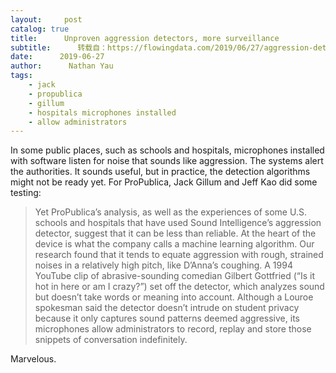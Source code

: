 ```yaml
---
layout:     post
catalog: true
title:      Unproven aggression detectors, more surveillance
subtitle:      转载自：https://flowingdata.com/2019/06/27/aggression-detectors/
date:      2019-06-27
author:      Nathan Yau
tags:
    - jack
    - propublica
    - gillum
    - hospitals microphones installed
    - allow administrators
---
```


In some public places, such as schools and hospitals, microphones installed with software listen for noise that sounds like aggression. The systems alert the authorities. It sounds useful, but in practice, the detection algorithms might not be ready yet. For ProPublica, Jack Gillum and Jeff Kao did some testing:

> Yet ProPublica’s analysis, as well as the experiences of some U.S. schools and hospitals that have used Sound Intelligence’s aggression detector, suggest that it can be less than reliable. At the heart of the device is what the company calls a machine learning algorithm. Our research found that it tends to equate aggression with rough, strained noises in a relatively high pitch, like D’Anna’s coughing. A 1994 YouTube clip of abrasive-sounding comedian Gilbert Gottfried (“Is it hot in here or am I crazy?”) set off the detector, which analyzes sound but doesn’t take words or meaning into account. Although a Louroe spokesman said the detector doesn’t intrude on student privacy because it only captures sound patterns deemed aggressive, its microphones allow administrators to record, replay and store those snippets of conversation indefinitely.

Marvelous.
